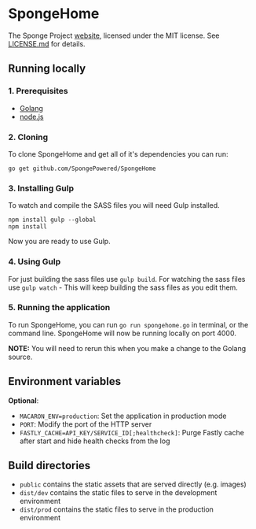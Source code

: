 SpongeHome
==========

The Sponge Project [website](https://www.spongepowered.org/), licensed
under the MIT license. See [LICENSE.md](LICENSE.md) for details.

## Running locally

### 1. Prerequisites

- [Golang](https://golang.org/doc/install)
- [node.js](https://nodejs.org/download/)

### 2. Cloning

To clone SpongeHome and get all of it's dependencies you can run:

```
go get github.com/SpongePowered/SpongeHome
```

### 3. Installing Gulp

To watch and compile the SASS files you will need Gulp installed.

```
npm install gulp --global
npm install
```

Now you are ready to use Gulp.

### 4. Using Gulp

For just building the sass files use `gulp build`.
For watching the sass files use `gulp watch` - This will keep building the sass
files as you edit them.

### 5. Running the application

To run SpongeHome, you can run `go run spongehome.go` in terminal, or the
command line. SpongeHome will now be running locally on port 4000.

**NOTE:** You will need to rerun this when you make a change to the Golang
source.

## Environment variables

**Optional**:
- `MACARON_ENV=production`: Set the application in production mode
- `PORT`: Modify the port of the HTTP server
- `FASTLY_CACHE=API_KEY/SERVICE_ID[;healthcheck]`: Purge Fastly cache after start and hide health checks from the log

## Build directories

- `public` contains the static assets that are served directly (e.g. images)
- `dist/dev` contains the static files to serve in the development environment
- `dist/prod` contains the static files to serve in the production environment
